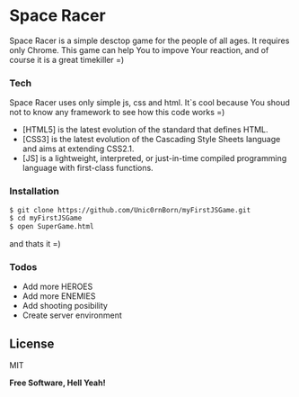 # Space Racer

Space Racer is a simple desctop game for the people of all ages. It requires only Chrome. This game can help You to impove Your reaction, and of course it is a great timekiller =)

### Tech

Space Racer uses only simple js, css and html. It`s cool because You shoud not to know any framework to see how this code works =)

- [HTML5] is the latest evolution of the standard that defines HTML.
- [CSS3] is the latest evolution of the Cascading Style Sheets language and aims at extending CSS2.1.
- [JS] is a lightweight, interpreted, or just-in-time compiled programming language with first-class functions.

### Installation

```sh
$ git clone https://github.com/Unic0rnBorn/myFirstJSGame.git
$ cd myFirstJSGame
$ open SuperGame.html
```

and thats it =)

### Todos

- Add more HEROES
- Add more ENEMIES
- Add shooting posibility
- Create server environment

## License

MIT

**Free Software, Hell Yeah!**
